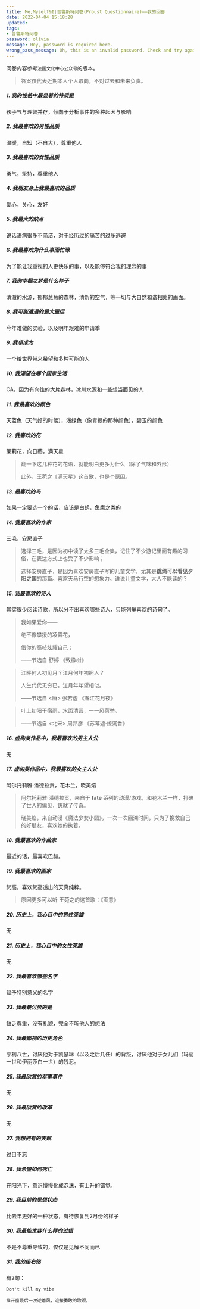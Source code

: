 ```yaml
---
title: Me,Myself&I|普鲁斯特问卷(Proust Questionnaire)——我的回答
date: 2022-04-04 15:18:28
updated:
tags: 
- 普鲁斯特问卷
password: olivia
message: Hey, password is required here.
wrong_pass_message: Oh, this is an invalid password. Check and try again, please.
---
```


问卷内容参考`法国文化中心公众号`的版本。

> 答案仅代表近期本人个人取向，不对过去和未来负责。

<!-- more -->

##### 1. 我的性格中最显著的特质是

孩子气与理智并存，倾向于分析事件的多种起因与影响

##### 2. 我最喜欢的男性品质

 温暖，自知（不自大），尊重他人

##### 3. 我最喜欢的女性品质

 勇气，坚持，尊重他人

##### 4. 我朋友身上我最喜欢的品质

 爱心，关心，友好

##### 5. 我最大的缺点

说话语病很多不简洁，对于经历过的痛苦的过多逃避

##### 6. 我最喜欢为什么事而忙碌

为了能让我重视的人更快乐的事，以及能够符合我的理念的事

##### 7. 我的幸福之梦是什么样子

 清澈的水源，郁郁葱葱的森林，清新的空气，等一切与大自然和谐相处的画面。

##### 8. 我可能遭遇的最大噩运

 今年难做的实验，以及明年艰难的申请季

##### 9. 我想成为

 一个给世界带来希望和多种可能的人

##### 10. 我渴望在哪个国家生活

CA，因为有向往的大片森林，冰川水源和一些想当面见的人

##### 11. 我最喜欢的颜色

 天蓝色（天气好的时候），浅绿色（像青提的那种颜色），碧玉的颜色

##### 12. 我喜欢的花

 茉莉花，向日葵，满天星

> 翻一下这几种花的花语，就能明白更多为什么（除了气味和外形）
>
> 此外，王菀之《满天星》这首歌，也是个原因。

##### 13. 最喜欢的鸟

 如果一定要选一个的话，应该是白鹤，鱼鹰之类的

##### 14. 我最喜欢的作家

 三毛，安房直子

> 选择三毛，是因为初中读了太多三毛全集，记住了不少游记里面有趣的习俗，在表达方式上也受了不少影响；
>
> 选择安房直子，是因为喜欢安房直子写的儿童文学，尤其是**跳绳可以看见夕阳之国**的那篇。喜欢天马行空的想象力。谁说儿童文学，大人不能读的？

##### 15. 我最喜欢的诗人

 其实很少阅读诗歌，所以分不出喜欢哪些诗人，只能列举喜欢的诗句了。

> 我如果爱你——
>
> 绝不像攀援的凌霄花，
>
> 借你的高枝炫耀自己；
>
> ——节选自 舒婷 《致橡树》

> 江畔何人初见月？江月何年初照人？
>
> 人生代代无穷已，江月年年望相似。
>
> ——节选自 <唐> 张若虚 《春江花月夜》

> 叶上初阳干宿雨，水面清圆，一一风荷举。
>
> ——节选自 <北宋> 周邦彦 《苏幕遮·燎沉香》

##### 16. 虚构类作品中，我最喜欢的男主人公

无

##### 17. 虚构类作品中，我最喜欢的女主人公

阿尔托莉雅·潘德拉贡，花木兰，晓美焰

> 阿尔托莉雅·潘德拉贡，来自于 **fate** 系列的动漫/游戏，和花木兰一样，打破了世人的偏见，铸就了传奇。
>
> 晓美焰，来自动漫《魔法少女小圆》，一次一次回溯时间，只为了挽救自己的好朋友，喜欢她的执着。

##### 18. 我最喜欢的作曲家

 最近的话，最喜欢巴赫。

##### 19. 我最喜欢的画家

 梵高，喜欢梵高透出的天真纯粹。

> 原因更多可以听 王菀之的这首歌：《画意》

##### 20. 历史上，我心目中的男性英雄

 无

##### 21. 历史上，我心目中的女性英雄

 无

##### 22. 我最喜欢哪些名字

 赋予特别意义的名字

##### 23. 我最最讨厌的是

 缺乏尊重，没有礼貌，完全不听他人的想法

##### 24. 我最鄙视的历史角色

 亨利八世，讨厌他对于凯瑟琳（以及之后几任）的背叛，讨厌他对于女儿们（玛丽一世和伊丽莎白一世）的残忍。

##### 25. 我最欣赏的军事事件

 无

##### 26. 我最欣赏的改革

 无

##### 27. 我想拥有的天赋

 过目不忘

##### 28. 我希望如何死亡

 在阳光下，意识慢慢化成泡沫，有上升的错觉。

##### 29. 我目前的思想状态

 比去年更好的一种状态，有待恢复到2月份的样子

##### 30. 我最能宽容什么样的过错

不是不尊重导致的，仅仅是见解不同而已

#####  31. 我的座右铭

有2句：

`Don't kill my vibe `

`推开窗最后一次逆着风，迎接勇敢的歌颂。`
